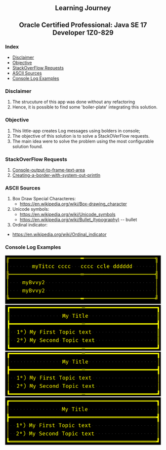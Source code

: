 <h2 align="center">Learning Journey</h2>
<h2 align="center">Oracle Certified Professional: Java SE 17 Developer 1Z0-829</h2>

### Index

* [Disclaimer](#Disclaimer)
* [Objective](#objective)
* [StackOverFlow Requests](#stackoverflow-requests)
* [ASCII Sources](#ascii-sources)
* [Console Log Examples](#console-log-examples)

### Disclaimer
1. The strucuture of this app was done without any refactoring
2. Hence, it is possible to find some 'boiler-plate' integrating this solution.
 
### Objective
1. This little-app creates Log messages using bolders in console;
2. The objective of this solution is to solve a StackOVerFlow requests.
3. The main idea were to solve the problem using the most configurable solution found.

### StackOverFlow Requests
1. [Console-output-to-frame-text-area](https://stackoverflow.com/questions/32790698/console-output-to-frame-text-area)
2. [Creating-a-border-with-system-out-println](https://stackoverflow.com/questions/20244554/creating-a-border-with-system-out-println)

### ASCII Sources
1. Box Draw Special Characteres:
   * https://en.wikipedia.org/wiki/Box-drawing_character
2. Unicode symbols:
   * https://en.wikipedia.org/wiki/Unicode_symbols
   * https://en.wikipedia.org/wiki/Bullet_(typography) -- bullet
3. Ordinal indicator:
  * https://en.wikipedia.org/wiki/Ordinal_indicator

### Console Log Examples
![img.png](img.png) 
![img_1.png](img_1.png)
![img_2.png](img_2.png)
![img_3.png](img_3.png) 